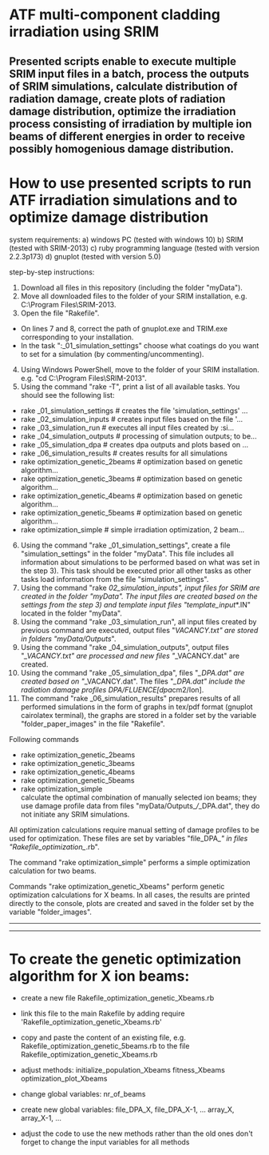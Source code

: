# ATF multi-component cladding irradiation using SRIM
Presented scripts enable to 
  execute multiple SRIM input files in a batch,
  process the outputs of SRIM simulations, 
  calculate distribution of radiation damage, 
  create plots of radiation damage distribution,
  optimize the irradiation process consisting of irradiation by multiple ion beams of different energies in order to receive possibly   homogenious damage distribution.
------------------------------------------------------------------------------------------------------------------------------------------------------------------------------------------------------------------------------------------------------------------------------------------------------------------------------------------------------------------------------------------------------------------------
# How to use presented scripts to run ATF irradiation simulations and to optimize damage distribution

system requirements:
a) windows PC (tested with windows 10)
b) SRIM (tested with SRIM-2013)
c) ruby programming language (tested with version 2.2.3p173)
d) gnuplot (tested with version 5.0)

step-by-step instructions:
1) Download all files in this repository (including the folder "myData").
2) Move all downloaded files to the folder of your SRIM installation, e.g. C:\Program Files\SRIM-2013.
3) Open the file "Rakefile".
- On lines 7 and 8, correct the path of gnuplot.exe and TRIM.exe corresponding to your installation.
- In the task ":_01_simulation_settings" choose what coatings do you want to set for a simulation (by commenting/uncommenting).
4) Using Windows PowerShell, move to the folder of your SRIM installation. e.g. "cd C:\Program Files\SRIM-2013".
5) Using the command "rake -T", print a list of all available tasks. You should see the following list:
-	rake _01_simulation_settings      # creates the file 'simulation_settings' ...
-	rake _02_simulation_inputs        # creates input files based on the file '...
-	rake _03_simulation_run           # executes all input files created by :si...
-	rake _04_simulation_outputs       # processing of simulation outputs; to be...
-	rake _05_simulation_dpa           # creates dpa outputs and plots based on ...
-	rake _06_simulation_results       # creates results for all simulations
-	rake optimization_genetic_2beams  # optimization based on genetic algorithm...
-	rake optimization_genetic_3beams  # optimization based on genetic algorithm...
-	rake optimization_genetic_4beams  # optimization based on genetic algorithm...
-	rake optimization_genetic_5beams  # optimization based on genetic algorithm...
-	rake optimization_simple          # simple irradiation optimization, 2 beam...
6) Using the command "rake _01_simulation_settings", create a file "simulation_settings" in the folder "myData". This file includes all information about simulations to be performed based on what was set in the step 3). This task should be executed prior all other tasks as other tasks load information from the file "simulation_settings".
7) Using the command "rake _02_simulation_inputs", input files for SRIM are created in the folder "myData". The input files are created based on the settings from the step 3) and template input files "template_input_*.IN" located in the folder "myData".
8) Using the command "rake _03_simulation_run", all input files created by previous command are executed, output files "*_VACANCY.txt" are stored in folders "myData/Outputs_*".
9) Using the command "rake _04_simulation_outputs", output files "*_VACANCY.txt" are processed and new files "*_VACANCY.dat" are created.
10) Using the command "rake _05_simulation_dpa", files "*_DPA.dat" are created based on "*_VACANCY.dat". The files "*_DPA.dat" include the radiation damage profiles DPA/FLUENCE[dpa*cm2/Ion].
11) The command "rake _06_simulation_results" prepares results of all performed simulations in the form of graphs in tex/pdf format (gnuplot cairolatex terminal), the graphs are stored in a folder set by the variable "folder_paper_images" in the file "Rakefile".

Following commands 
-	rake optimization_genetic_2beams  
-	rake optimization_genetic_3beams  
-	rake optimization_genetic_4beams  
-	rake optimization_genetic_5beams  
-	rake optimization_simple          
calculate the optimal combination of manually selected ion beams; they use damage profile data from files "myData/Outputs_*/*_DPA.dat", they do not initiate any SRIM simulations.

All optimization calculations require manual setting of damage profiles to be used for optimization. These files are set by variables "file_DPA_*" in files "Rakefile_optimization_*.rb".

The command "rake optimization_simple" performs a simple optimization calculation for two beams.

Commands "rake optimization_genetic_Xbeams" perform genetic optimization calculations for X beams. In all cases, the results are printed directly to the console, plots are created and saved in the folder set by the variable "folder_images".

--------------------------------------------------------------------------------------------------------------------------------------------------------------------------------------------------------------------------------------------------------------------------------
----------------------------------------------------------------------------------------------------------------------------------------
# To create the genetic optimization algorithm for X ion beams:
- create a new file Rakefile_optimization_genetic_Xbeams.rb
- link this file to the main Rakefile by adding require 'Rakefile_optimization_genetic_Xbeams.rb'
- copy and paste the content of an existing file, e.g. Rakefile_optimization_genetic_5beams.rb to the file Rakefile_optimization_genetic_Xbeams.rb
- adjust methods:
    initialize_population_Xbeams
    fitness_Xbeams
    optimization_plot_Xbeams
    
- change global variables:
    nr_of_beams
    
- create new global variables:
    file_DPA_X, file_DPA_X-1, ...
    array_X, array_X-1, ...
    
- adjust the code to use the new methods rather than the old ones
    don't forget to change the input variables for all methods

